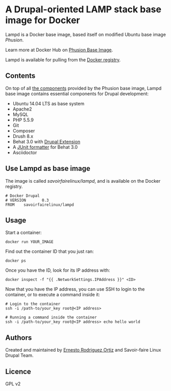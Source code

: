 A Drupal-oriented LAMP stack base image for Docker
==================================================

Lampd is a Docker base image, based itself on modified Ubuntu base image *Phusion*.

Learn more at Docker Hub on [Phusion Base Image](https://hub.docker.com/r/phusion/baseimage/).

Lampd is available for pulling from the [Docker registry](https://hub.docker.com/r/savoirfairelinux/lampd/). 

Contents
--------

On top of all [the components](https://github.com/phusion/baseimage-docker#whats-inside-the-image) provided by the Phusion base image, Lampd base image contains essential components for Drupal development:

* Ubuntu 14.04 LTS as base system
* Apache2
* MySQL
* PHP 5.5.9
* Git
* Composer
* Drush 8.x
* Behat 3.0 with [Drupal Extension](https://www.drupal.org/project/drupalextension)
* A [JUnit formatter](https://packagist.org/packages/jarnaiz/behat-junit-formatter) for Behat 3.0
* Asciidoctor

Use Lampd as base image
-----------------------

The image is called _savoirfairelinux/lampd_, and is available on the Docker registry.

```
# Docker Drupal
# VERSION       0.3
FROM    savoirfairelinux/lampd
```

Usage
-----

Start a container:
```
docker run YOUR_IMAGE
```

Find out the container ID that you just ran:
```
docker ps
```

Once you have the ID, look for its IP address with:
```
docker inspect -f "{{ .NetworkSettings.IPAddress }}" <ID>
```

Now that you have the IP address, you can use SSH to login to the container, or to execute a command inside it:
```
# Login to the container
ssh -i /path-to/your_key root@<IP address>

# Running a command inside the container
ssh -i /path-to/your_key root@<IP address> echo hello world
```

Authors
-------

Created and maintained by [Ernesto Rodriguez Ortiz](ernesto.rodriguezortiz@savoirfairelinux.com) and Savoir-faire Linux Drupal Team.

Licence
-------

GPL v2
